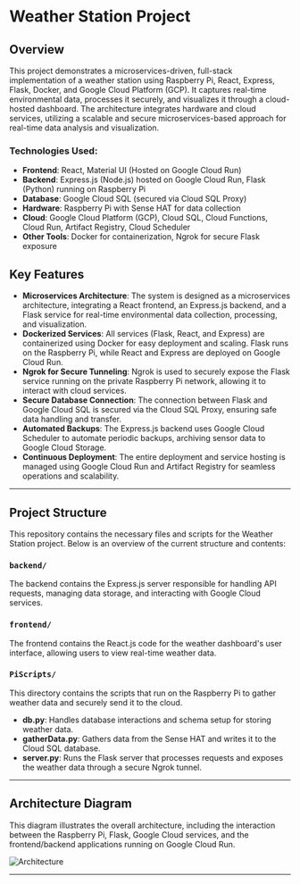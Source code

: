 # Weather Station Project

## Overview

This project demonstrates a microservices-driven, full-stack implementation of a weather station using Raspberry Pi, React, Express, Flask, Docker, and Google Cloud Platform (GCP). It captures real-time environmental data, processes it securely, and visualizes it through a cloud-hosted dashboard. The architecture integrates hardware and cloud services, utilizing a scalable and secure microservices-based approach for real-time data analysis and visualization.

### Technologies Used:

- **Frontend**: React, Material UI (Hosted on Google Cloud Run)
- **Backend**: Express.js (Node.js) hosted on Google Cloud Run, Flask (Python) running on Raspberry Pi
- **Database**: Google Cloud SQL (secured via Cloud SQL Proxy)
- **Hardware**: Raspberry Pi with Sense HAT for data collection
- **Cloud**: Google Cloud Platform (GCP), Cloud SQL, Cloud Functions, Cloud Run, Artifact Registry, Cloud Scheduler
- **Other Tools**: Docker for containerization, Ngrok for secure Flask exposure

## Key Features

- **Microservices Architecture**: The system is designed as a microservices architecture, integrating a React frontend, an Express.js backend, and a Flask service for real-time environmental data collection, processing, and visualization.
- **Dockerized Services**: All services (Flask, React, and Express) are containerized using Docker for easy deployment and scaling. Flask runs on the Raspberry Pi, while React and Express are deployed on Google Cloud Run.
- **Ngrok for Secure Tunneling**: Ngrok is used to securely expose the Flask service running on the private Raspberry Pi network, allowing it to interact with cloud services.
- **Secure Database Connection**: The connection between Flask and Google Cloud SQL is secured via the Cloud SQL Proxy, ensuring safe data handling and transfer.
- **Automated Backups**: The Express.js backend uses Google Cloud Scheduler to automate periodic backups, archiving sensor data to Google Cloud Storage.
- **Continuous Deployment**: The entire deployment and service hosting is managed using Google Cloud Run and Artifact Registry for seamless operations and scalability.

---

## Project Structure

This repository contains the necessary files and scripts for the Weather Station project. Below is an overview of the current structure and contents:

### `backend/`

The backend contains the Express.js server responsible for handling API requests, managing data storage, and interacting with Google Cloud services.

### `frontend/`

The frontend contains the React.js code for the weather dashboard's user interface, allowing users to view real-time weather data.

### `PiScripts/`

This directory contains the scripts that run on the Raspberry Pi to gather weather data and securely send it to the cloud.

- **db.py**: Handles database interactions and schema setup for storing weather data.
- **gatherData.py**: Gathers data from the Sense HAT and writes it to the Cloud SQL database.
- **server.py**: Runs the Flask server that processes requests and exposes the weather data through a secure Ngrok tunnel.

---

## Architecture Diagram

This diagram illustrates the overall architecture, including the interaction between the Raspberry Pi, Flask, Google Cloud services, and the frontend/backend applications running on Google Cloud Run.

![Architecture](https://github.com/user-attachments/assets/a8b598ba-5ea8-4046-a9a5-32a8f02cd04b)


---
